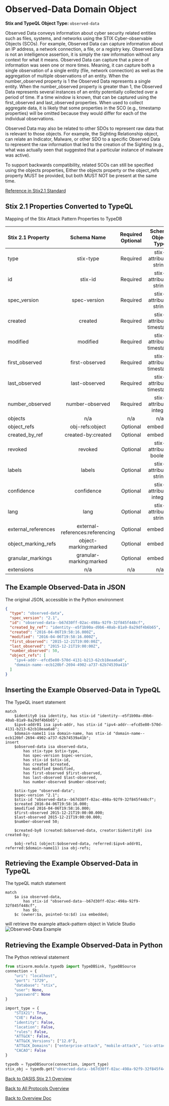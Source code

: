 # Observed-Data Domain Object

**Stix and TypeQL Object Type:**  `observed-data`

Observed Data conveys information about cyber security related entities such as files, systems, and networks using the STIX Cyber-observable Objects (SCOs). For example, Observed Data can capture information about an IP address, a network connection, a file, or a registry key. Observed Data is not an intelligence assertion, it is simply the raw information without any context for what it means. Observed Data can capture that a piece of information was seen one or more times. Meaning, it can capture both a single observation of a single entity (file, network connection) as well as the aggregation of multiple observations of an entity. When the number_observed property is 1 the Observed Data represents a single entity. When the number_observed property is greater than 1, the Observed Data represents several instances of an entity potentially collected over a period of time. If a time window is known, that can be captured using the first_observed and last_observed properties. When used to collect aggregate data, it is likely that some properties in the SCO (e.g., timestamp properties) will be omitted because they would differ for each of the individual observations.

Observed Data may also be related to other SDOs to represent raw data that is relevant to those objects. For example, the Sighting Relationship object, can relate an Indicator, Malware, or other SDO to a specific Observed Data to represent the raw information that led to the creation of the Sighting (e.g., what was actually seen that suggested that a particular instance of malware was active).

 

To support backwards compatibility, related SCOs can still be specified using the objects properties, Either the objects property or the object_refs property MUST be provided, but both MUST NOT be present at the same time.

[Reference in Stix2.1 Standard](https://docs.oasis-open.org/cti/stix/v2.1/os/stix-v2.1-os.html#_p49j1fwoxldc)
## Stix 2.1 Properties Converted to TypeQL
Mapping of the Stix Attack Pattern Properties to TypeDB

|  Stix 2.1 Property    |           Schema Name             | Required  Optional  |      Schema Object Type | Schema Parent  |
|:--------------------|:--------------------------------:|:------------------:|:------------------------:|:-------------:|
|  type                 |            stix-type              |      Required       |  stix-attribute-string    |   attribute    |
|  id                   |             stix-id               |      Required       |  stix-attribute-string    |   attribute    |
|  spec_version         |           spec-version            |      Required       |  stix-attribute-string    |   attribute    |
|  created              |             created               |      Required       | stix-attribute-timestamp  |   attribute    |
|  modified             |             modified              |      Required       | stix-attribute-timestamp  |   attribute    |
| first_observed |first-observed |      Required       | stix-attribute-timestamp  |   attribute    |
| last_observed         |last-observed |      Required       | stix-attribute-timestamp  |   attribute    |
| number_observed  |number-observed |      Required       |  stix-attribute-integer |   attribute    |
| objects |               n/a                 |        n/a          |           n/a             |      n/a       |
| object_refs |obj-refs:object |      Optional       |   embedded     |relation |
| created_by_ref       |        created-by:created         |      Optional       |   embedded     |relation |
|  revoked              |             revoked               |      Optional       |  stix-attribute-boolean   |   attribute    |
|  labels               |              labels               |      Optional       |  stix-attribute-string    |   attribute    |
|  confidence           |            confidence             |      Optional       |  stix-attribute-integer   |   attribute    |
|  lang                 |               lang                |      Optional       |  stix-attribute-string    |   attribute    |
|  external_references  | external-references:referencing   |      Optional       |   embedded     |relation |
|  object_marking_refs  |      object-marking:marked        |      Optional       |   embedded     |relation |
|  granular_markings    |     granular-marking:marked       |      Optional       |   embedded     |relation |
|  extensions           |               n/a                 |        n/a          |           n/a             |      n/a       |

## The Example Observed-Data in JSON
The original JSON, accessible in the Python environment
```json
{
  "type": "observed-data",  
  "spec_version": "2.1",  
  "id": "observed-data--b67d30ff-02ac-498a-92f9-32f845f448cf",  
  "created_by_ref": "identity--e5f1b90a-d9b6-40ab-81a9-8a29df4b6b65",  
  "created": "2016-04-06T19:58:16.000Z",  
  "modified": "2016-04-06T19:58:16.000Z",  
  "first_observed": "2015-12-21T19:00:00Z",  
  "last_observed": "2015-12-21T19:00:00Z",  
  "number_observed": 50,  
  "object_refs": [  
    "ipv4-addr--efcd5e80-570d-4131-b213-62cb18eaa6a8",  
    "domain-name--ecb120bf-2694-4902-a737-62b74539a41b"  
  ]  
}
```


## Inserting the Example Observed-Data in TypeQL
The TypeQL insert statement
```typeql
match  
    $identity0 isa identity, has stix-id "identity--e5f1b90a-d9b6-40ab-81a9-8a29df4b6b65";
    $ipv4-addr01 isa ipv4-addr, has stix-id "ipv4-addr--efcd5e80-570d-4131-b213-62cb18eaa6a8";
    $domain-name11 isa domain-name, has stix-id "domain-name--ecb120bf-2694-4902-a737-62b74539a41b";
insert 
    $observed-data isa observed-data,
        has stix-type $stix-type,
        has spec-version $spec-version,
        has stix-id $stix-id,
        has created $created,
        has modified $modified,
        has first-observed $first-observed,
        has last-observed $last-observed,
        has number-observed $number-observed;
    
    $stix-type "observed-data";
    $spec-version "2.1";
    $stix-id "observed-data--b67d30ff-02ac-498a-92f9-32f845f448cf";
    $created 2016-04-06T19:58:16.000;
    $modified 2016-04-06T19:58:16.000;
    $first-observed 2015-12-21T19:00:00.000;
    $last-observed 2015-12-21T19:00:00.000;
    $number-observed 50;
    
    $created-by0 (created:$observed-data, creator:$identity0) isa created-by;
    
    $obj-refs1 (object:$observed-data, referred:$ipv4-addr01, referred:$domain-name11) isa obj-refs;
```

## Retrieving the Example Observed-Data in TypeQL
The typeQL match statement

```typeql
match
    $a isa observed-data,
        has stix-id "observed-data--b67d30ff-02ac-498a-92f9-32f845f448cf",
        has $b;
    $c (owner:$a, pointed-to:$d) isa embedded;
```


will retrieve the example attack-pattern object in Vaticle Studio
![Observed-Data Example](./img/observed-data.png)

## Retrieving the Example Observed-Data  in Python
The Python retrieval statement

```python
from stixorm.module.typedb import TypeDBSink, TypeDBSource
connection = {
    "uri": "localhost",
    "port": "1729",
    "database": "stix",
    "user": None,
    "password": None
}

import_type = {
    "STIX21": True,
    "CVE": False,
    "identity": False,
    "location": False,
    "rules": False,
    "ATT&CK": False,
    "ATT&CK_Versions": ["12.0"],
    "ATT&CK_Domains": ["enterprise-attack", "mobile-attack", "ics-attack"],
    "CACAO": False
}

typedb = TypeDBSource(connection, import_type)
stix_obj = typedb.get("observed-data--b67d30ff-02ac-498a-92f9-32f845f448cf")
```

 

[Back to OASIS Stix 2.1 Overview](../overview.md)
 

[Back to All Protocols Overview](../../overview.md)
 

[Back to Overview Doc](../../../overview.md)
